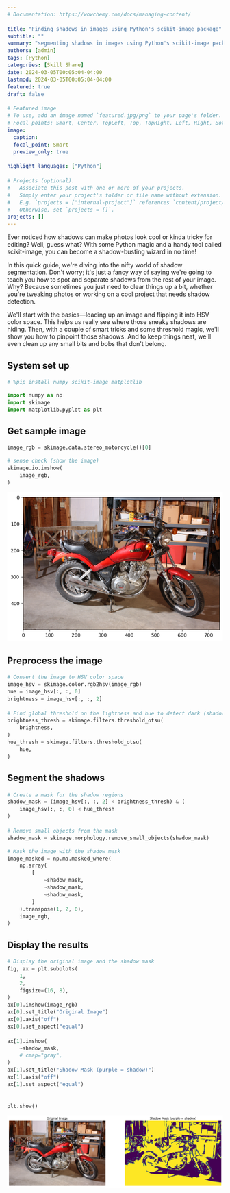 ```yaml
---
# Documentation: https://wowchemy.com/docs/managing-content/

title: "Finding shadows in images using Python's scikit-image package"
subtitle: ""
summary: "segmenting shadows in images using Python's scikit-image package"
authors: [admin]
tags: [Python]
categories: [Skill Share]
date: 2024-03-05T00:05:04-04:00
lastmod: 2024-03-05T00:05:04-04:00
featured: true
draft: false

# Featured image
# To use, add an image named `featured.jpg/png` to your page's folder.
# Focal points: Smart, Center, TopLeft, Top, TopRight, Left, Right, BottomLeft, Bottom, BottomRight.
image:
  caption:
  focal_point: Smart
  preview_only: true

highlight_languages: ["Python"]

# Projects (optional).
#   Associate this post with one or more of your projects.
#   Simply enter your project's folder or file name without extension.
#   E.g. `projects = ["internal-project"]` references `content/project/deep-learning/index.md`.
#   Otherwise, set `projects = []`.
projects: []
---
```


Ever noticed how shadows can make photos look cool or kinda tricky for editing? Well, guess what? With some Python magic and a handy tool called scikit-image, you can become a shadow-busting wizard in no time!

In this quick guide, we're diving into the nifty world of shadow segmentation. Don't worry; it's just a fancy way of saying we're going to teach you how to spot and separate shadows from the rest of your image. Why? Because sometimes you just need to clear things up a bit, whether you're tweaking photos or working on a cool project that needs shadow detection.

We'll start with the basics—loading up an image and flipping it into HSV color space. This helps us really see where those sneaky shadows are hiding. Then, with a couple of smart tricks and some threshold magic, we'll show you how to pinpoint those shadows. And to keep things neat, we'll even clean up any small bits and bobs that don't belong.

## System set up

```python
# %pip install numpy scikit-image matplotlib
```

```python
import numpy as np
import skimage
import matplotlib.pyplot as plt
```

## Get sample image

```python
image_rgb = skimage.data.stereo_motorcycle()[0]
```

```python
# sense check (show the image)
skimage.io.imshow(
    image_rgb,
)
```

![png](sample_shadow_segmentation_5_1.png)

## Preprocess the image

```python
# Convert the image to HSV color space
image_hsv = skimage.color.rgb2hsv(image_rgb)
hue = image_hsv[:, :, 0]
brightness = image_hsv[:, :, 2]

# Find global threshold on the lightness and hue to detect dark (shadow) regions
brightness_thresh = skimage.filters.threshold_otsu(
    brightness,
)
hue_thresh = skimage.filters.threshold_otsu(
    hue,
)
```

## Segment the shadows

```python
# Create a mask for the shadow regions
shadow_mask = (image_hsv[:, :, 2] < brightness_thresh) & (
    image_hsv[:, :, 0] < hue_thresh
)

# Remove small objects from the mask
shadow_mask = skimage.morphology.remove_small_objects(shadow_mask)
```

```python
# Mask the image with the shadow mask
image_masked = np.ma.masked_where(
    np.array(
        [
            ~shadow_mask,
            ~shadow_mask,
            ~shadow_mask,
        ]
    ).transpose(1, 2, 0),
    image_rgb,
)
```

## Display the results

```python
# Display the original image and the shadow mask
fig, ax = plt.subplots(
    1,
    2,
    figsize=(16, 8),
)
ax[0].imshow(image_rgb)
ax[0].set_title("Original Image")
ax[0].axis("off")
ax[0].set_aspect("equal")

ax[1].imshow(
    ~shadow_mask,
    # cmap="gray",
)
ax[1].set_title("Shadow Mask (purple = shadow)")
ax[1].axis("off")
ax[1].set_aspect("equal")


plt.show()
```

![png](sample_shadow_segmentation_9_0.png)
